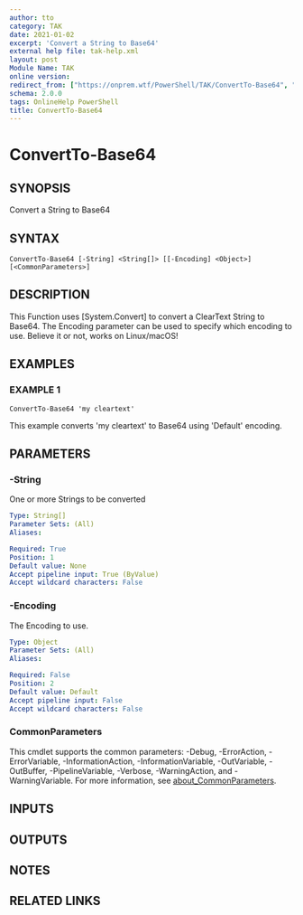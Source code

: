 ```yaml
---
author: tto
category: TAK
date: 2021-01-02
excerpt: 'Convert a String to Base64'
external help file: tak-help.xml
layout: post
Module Name: TAK
online version:
redirect_from: ["https://onprem.wtf/PowerShell/TAK/ConvertTo-Base64", "https://onprem.wtf/PowerShell/TAK/convertto-base64"]
schema: 2.0.0
tags: OnlineHelp PowerShell
title: ConvertTo-Base64
---
```


# ConvertTo-Base64

## SYNOPSIS
Convert a String to Base64

## SYNTAX

```
ConvertTo-Base64 [-String] <String[]> [[-Encoding] <Object>] [<CommonParameters>]
```

## DESCRIPTION
This Function uses \[System.Convert\] to convert a ClearText String to Base64.
The Encoding parameter can be used to specify which encoding to use.
Believe it or not, works on Linux/macOS!

## EXAMPLES

### EXAMPLE 1
```
ConvertTo-Base64 'my cleartext'
```

This example converts 'my cleartext' to Base64 using 'Default' encoding.

## PARAMETERS

### -String
One or more Strings to be converted

```yaml
Type: String[]
Parameter Sets: (All)
Aliases:

Required: True
Position: 1
Default value: None
Accept pipeline input: True (ByValue)
Accept wildcard characters: False
```

### -Encoding
The Encoding to use.

```yaml
Type: Object
Parameter Sets: (All)
Aliases:

Required: False
Position: 2
Default value: Default
Accept pipeline input: False
Accept wildcard characters: False
```

### CommonParameters
This cmdlet supports the common parameters: -Debug, -ErrorAction, -ErrorVariable, -InformationAction, -InformationVariable, -OutVariable, -OutBuffer, -PipelineVariable, -Verbose, -WarningAction, and -WarningVariable. For more information, see [about_CommonParameters](http://go.microsoft.com/fwlink/?LinkID=113216).

## INPUTS

## OUTPUTS

## NOTES

## RELATED LINKS
